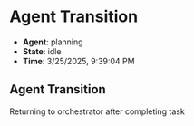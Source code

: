 # Agent Transition

- **Agent**: planning
- **State**: idle
- **Time**: 3/25/2025, 9:39:04 PM

## Agent Transition

Returning to orchestrator after completing task

